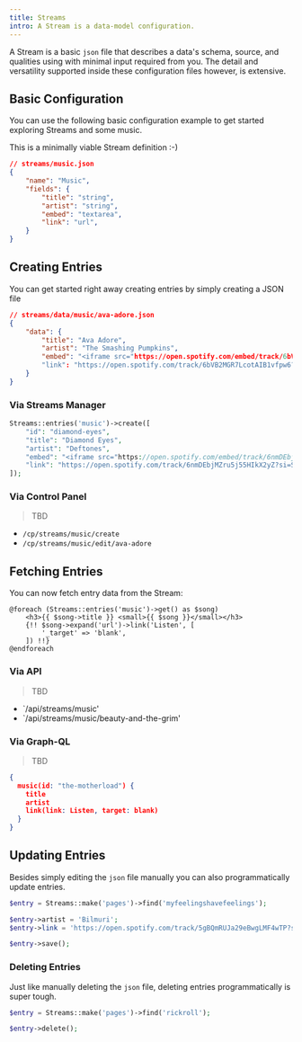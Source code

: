 ```yaml
---
title: Streams
intro: A Stream is a data-model configuration.
---
```


A Stream is a basic `json` file that describes a data's schema, source, and qualities using with minimal input required from you. The detail and versatility supported inside these configuration files however, is extensive.

## Basic Configuration

You can use the following basic configuration example to get started exploring Streams and some music.

This is a minimally viable Stream definition :-) 

```json
// streams/music.json
{
	"name": "Music",
	"fields": {
		"title": "string",
		"artist": "string",
		"embed": "textarea",
		"link": "url",
	}
}
```

## Creating Entries

You can get started right away creating entries by simply creating a JSON file

```json
// streams/data/music/ava-adore.json
{
	"data": {
		"title": "Ava Adore",
		"artist": "The Smashing Pumpkins",
		"embed": "<iframe src="https://open.spotify.com/embed/track/6bVB2MGR7LcotAIB1vfpw6" width="300" height="380" frameborder="0" allowtransparency="true" allow="encrypted-media"></iframe>"
		"link": "https://open.spotify.com/track/6bVB2MGR7LcotAIB1vfpw6?si=xj196F1uQ5GTz6z4W0MM9w"
	}
}
```

### Via Streams Manager

```php
Streams::entries('music')->create([
	"id": "diamond-eyes",
	"title": "Diamond Eyes",
	"artist": "Deftones",
	"embed": "<iframe src="https://open.spotify.com/embed/track/6nmDEbjMZru5j55HIkX2yZ" width="300" height="380" frameborder="0" allowtransparency="true" allow="encrypted-media"></iframe>"
	"link": "https://open.spotify.com/track/6nmDEbjMZru5j55HIkX2yZ?si=SzI4jcofQwW5ZJbWRvhdzA"
]);
```

### Via Control Panel

> TBD

- `/cp/streams/music/create`
- `/cp/streams/music/edit/ava-adore`

## Fetching Entries

You can now fetch entry data from the Stream:

```blade
@foreach (Streams::entries('music')->get() as $song)
    <h3>{{ $song->title }} <small>{{ $song }}</small></h3>
    {!! $song->expand('url')->link('Listen', [
	    '_target' => 'blank',
    ]) !!}
@endforeach
```

### Via API

> TBD

- `/api/streams/music'
- `/api/streams/music/beauty-and-the-grim'

### Via Graph-QL

> TBD

```json
{
  music(id: "the-motherload") {
    title
    artist
    link(link: Listen, target: blank)
  }
}
```

## Updating Entries

Besides simply editing the `json` file manually you can also programmatically update entries.

```php
$entry = Streams::make('pages')->find('myfeelingshavefeelings');

$entry->artist = 'Bilmuri';
$entry->link = 'https://open.spotify.com/track/5gBQmRUJa29eBwgLMF4wTP?si=W7fvMPmkSnqvyDCXmytpDQ';

$entry->save();
```

### Deleting Entries

Just like manually deleting the `json` file, deleting entries programmatically is super tough.

```php
$entry = Streams::make('pages')->find('rickroll');

$entry->delete();
```
